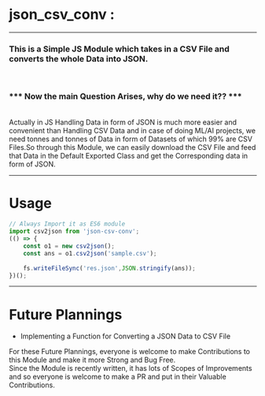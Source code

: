 # json_csv_conv : 
<hr>
<h3> This is a Simple JS Module which takes in a CSV File and converts the whole Data into JSON.</h3>
<br>
<h3>*** Now the main Question Arises, why do we need it?? *** </h3>
<br>
<h3?> Actually in JS Handling Data in form of JSON is much more easier and convenient than Handling CSV Data and in case of doing ML/AI projects, we need tonnes and tonnes of Data in form of Datasets of which 99% are CSV Files.So through this Module, we can easily download the CSV File and feed that Data in the Default Exported Class and get the Corresponding data in form of JSON.</h3>

<hr>
<h1>Usage</h1>

```js
// Always Import it as ES6 module
import csv2json from 'json-csv-conv';
(() => {
    const o1 = new csv2json();
    const ans = o1.csv2json('sample.csv');
    
    fs.writeFileSync('res.json',JSON.stringify(ans));
})();
```

<hr>
<h1>Future Plannings</h1>
<ul>
    <li>Implementing a Function for Converting a JSON Data to CSV File
</ul>

For these Future Plannings, everyone is welcome to make Contributions to this Module and make it more Strong and Bug Free.
<br>
Since the Module is recently written, it has lots of Scopes of Improvements and so everyone is welcome to make a PR and put in their Valuable Contributions.
